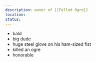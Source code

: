```yaml
---
description: owner of [[Felled Ogre]]
location: 
status: 
---
```

- bald
- big dude
- huge steel glove on his ham-sized fist
- killed an ogre
- honorable
